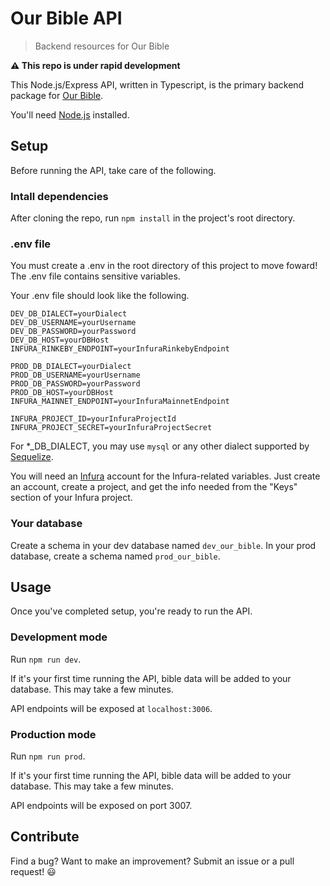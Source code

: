 # Our Bible API

> Backend resources for Our Bible

**⚠️ This repo is under rapid development**

This Node.js/Express API, written in Typescript, is the primary backend package for [Our Bible](https://ourbible.io).

You'll need [Node.js](https://nodejs.org/en/download/) installed.

## Setup

Before running the API, take care of the following.

### Intall dependencies

After cloning the repo, run `npm install` in the project's root directory.

### .env file

You must create a .env in the root directory of this project to move foward! The .env file contains sensitive variables.

Your .env file should look like the following.

```
DEV_DB_DIALECT=yourDialect
DEV_DB_USERNAME=yourUsername
DEV_DB_PASSWORD=yourPassword
DEV_DB_HOST=yourDBHost
INFURA_RINKEBY_ENDPOINT=yourInfuraRinkebyEndpoint

PROD_DB_DIALECT=yourDialect
PROD_DB_USERNAME=yourUsername
PROD_DB_PASSWORD=yourPassword
PROD_DB_HOST=yourDBHost
INFURA_MAINNET_ENDPOINT=yourInfuraMainnetEndpoint

INFURA_PROJECT_ID=yourInfuraProjectId
INFURA_PROJECT_SECRET=yourInfuraProjectSecret
```

For \*\_DB_DIALECT, you may use `mysql` or any other dialect supported by [Sequelize](https://www.npmjs.com/package/sequelize).

You will need an [Infura](https://infura.io/) account for the Infura-related variables. Just create an account, create a project, and get the info needed from the "Keys" section of your Infura project.

### Your database

Create a schema in your dev database named `dev_our_bible`. In your prod database, create a schema named `prod_our_bible`.

## Usage

Once you've completed setup, you're ready to run the API.

### Development mode

Run `npm run dev`.

If it's your first time running the API, bible data will be added to your database. This may take a few minutes.

API endpoints will be exposed at `localhost:3006`.

### Production mode

Run `npm run prod`.

If it's your first time running the API, bible data will be added to your database. This may take a few minutes.

API endpoints will be exposed on port 3007.

## Contribute

Find a bug? Want to make an improvement? Submit an issue or a pull request! 😃
